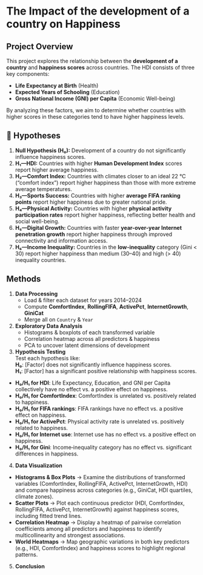 # The Impact of the development of a country on Happiness

## **Project Overview**
This project explores the relationship between the **development of a country** and **happiness scores** across countries. The HDI consists of three key components:  
- **Life Expectancy at Birth** (Health)  
- **Expected Years of Schooling** (Education)  
- **Gross National Income (GNI) per Capita** (Economic Well-being)  

By analyzing these factors, we aim to determine whether countries with higher scores in these categories tend to have higher happiness levels.

## 📝 Hypotheses
1. **Null Hypothesis (H₀):** Development of a country do not significantly influence happiness scores.  
2. **H₁—HDI:** Countries with higher **Human Development Index** scores report higher average happiness.
3. **H₂—Comfort Index:** Countries with climates closer to an ideal 22 °C (“comfort index”) report higher happiness than those with more extreme average temperatures.  
4. **H₃—Sports Success:** Countries with higher **average FIFA ranking points** report higher happiness due to greater national pride.  
5. **H₄—Physical Activity:** Countries with higher **physical activity participation rates** report higher happiness, reflecting better health and social well-being.  
6. **H₅—Digital Growth:** Countries with faster **year-over-year Internet penetration growth** report higher happiness through improved connectivity and information access.  
7. **H₆—Income Inequality:** Countries in the **low-inequality** category (Gini < 30) report higher happiness than medium (30–40) and high (> 40) inequality countries.

## Methods
1. **Data Processing**  
   - Load & filter each dataset for years 2014–2024  
   - Compute **ComfortIndex**, **RollingFIFA**, **ActivePct**, **InternetGrowth**, **GiniCat**  
   - Merge all on `Country` & `Year`  
2. **Exploratory Data Analysis**  
   - Histograms & boxplots of each transformed variable  
   - Correlation heatmap across all predictors & happiness  
   - PCA to uncover latent dimensions of development  
3. **Hypothesis Testing**  
    Test each hypothesis like:  
  **H₀**: [Factor] does not significantly influence happiness scores.  
  **H₁**: [Factor] has a significant positive relationship with happiness scores.  
  - **H₀/H₁ for HDI**: Life Expectancy, Education, and GNI per Capita collectively have no effect vs. a positive effect on happiness.  
  - **H₀/H₁ for ComfortIndex**: ComfortIndex is unrelated vs. positively related to happiness.  
  - **H₀/H₁ for FIFA rankings**: FIFA rankings have no effect vs. a positive effect on happiness.  
  - **H₀/H₁ for ActivePct**: Physical activity rate is unrelated vs. positively related to happiness.  
  - **H₀/H₁ for Internet use**: Internet use has no effect vs. a positive effect on happiness.  
  - **H₀/H₁ for Gini**: Income‐inequality category has no effect vs. significant differences in happiness. 

4. **Data Visualization**
- **Histograms & Box Plots** → Examine the distributions of transformed variables (ComfortIndex, RollingFIFA, ActivePct, InternetGrowth, HDI) and compare happiness across categories (e.g., GiniCat, HDI quartiles, climate zones).  
- **Scatter Plots** → Plot each continuous predictor (HDI, ComfortIndex, RollingFIFA, ActivePct, InternetGrowth) against happiness scores, including fitted trend lines.  
- **Correlation Heatmap** → Display a heatmap of pairwise correlation coefficients among all predictors and happiness to identify multicollinearity and strongest associations.  
- **World Heatmaps** → Map geographic variations in both key predictors (e.g., HDI, ComfortIndex) and happiness scores to highlight regional patterns.  

5. **Conclusion**
  
